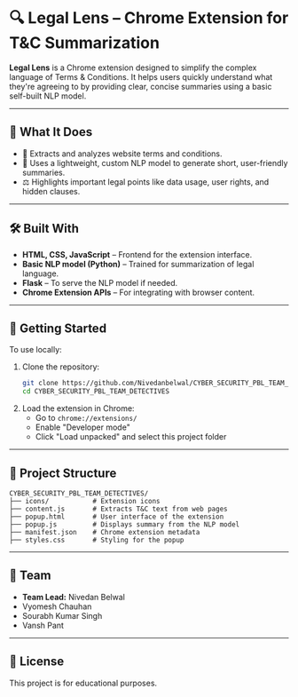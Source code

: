 # 🔍 Legal Lens – Chrome Extension for T&C Summarization

**Legal Lens** is a Chrome extension designed to simplify the complex language of Terms & Conditions. It helps users quickly understand what they're agreeing to by providing clear, concise summaries using a basic self-built NLP model.

---

## 📌 What It Does

- 📃 Extracts and analyzes website terms and conditions.
- 🧠 Uses a lightweight, custom NLP model to generate short, user-friendly summaries.
- ⚖️ Highlights important legal points like data usage, user rights, and hidden clauses.

---

## 🛠️ Built With

- **HTML, CSS, JavaScript** – Frontend for the extension interface.
- **Basic NLP model (Python)** – Trained for summarization of legal language.
- **Flask** – To serve the NLP model if needed.
- **Chrome Extension APIs** – For integrating with browser content.

---

## 🚀 Getting Started

To use locally:

1. Clone the repository:
   ```sh
   git clone https://github.com/Nivedanbelwal/CYBER_SECURITY_PBL_TEAM_DETECTIVES.git
   cd CYBER_SECURITY_PBL_TEAM_DETECTIVES
   ```
2. Load the extension in Chrome:
   - Go to `chrome://extensions/`
   - Enable "Developer mode"
   - Click "Load unpacked" and select this project folder

---

## 📁 Project Structure

```
CYBER_SECURITY_PBL_TEAM_DETECTIVES/
├── icons/           # Extension icons
├── content.js       # Extracts T&C text from web pages
├── popup.html       # User interface of the extension
├── popup.js         # Displays summary from the NLP model
├── manifest.json    # Chrome extension metadata
├── styles.css       # Styling for the popup
```

---

## 👥 Team
- **Team Lead:** Nivedan Belwal
- Vyomesh Chauhan
- Sourabh Kumar Singh
- Vansh Pant

---

## 📄 License
This project is for educational purposes. 
